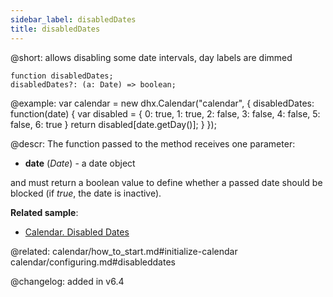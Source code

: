 ```yaml
---
sidebar_label: disabledDates
title: disabledDates
---          
```


@short: allows disabling some date intervals, day labels are dimmed

```todoapi
function disabledDates;
disabledDates?: (a: Date) => boolean;
```

@example: 
var calendar = new dhx.Calendar("calendar", {
	disabledDates: function(date) {
		var disabled = {
			0: true,
			1: true,
			2: false,
			3: false,
			4: false,
			5: false,
			6: true
		}
		return disabled[date.getDay()];
	}
});


@descr: 
The function passed to the method receives one parameter:

- **date** (*Date*) - a date object 

and must return a boolean value to define whether a passed date should be blocked (if *true*, the date is inactive).

**Related sample**:
- [Calendar. Disabled Dates](https://snippet.dhtmlx.com/27n67r91)

@related:
calendar/how_to_start.md#initialize-calendar
calendar/configuring.md#disableddates

@changelog: added in v6.4